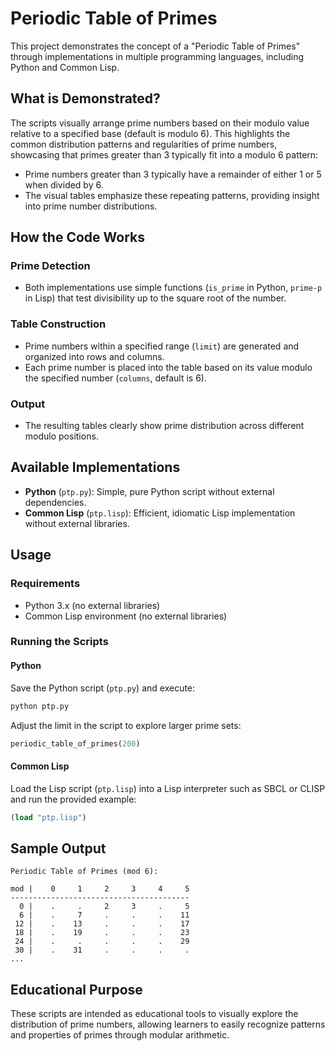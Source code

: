 # Periodic Table of Primes

This project demonstrates the concept of a "Periodic Table of Primes" through implementations in multiple programming languages, including Python and Common Lisp.

## What is Demonstrated?

The scripts visually arrange prime numbers based on their modulo value relative to a specified base (default is modulo 6). This highlights the common distribution patterns and regularities of prime numbers, showcasing that primes greater than 3 typically fit into a modulo 6 pattern:

- Prime numbers greater than 3 typically have a remainder of either 1 or 5 when divided by 6.
- The visual tables emphasize these repeating patterns, providing insight into prime number distributions.

## How the Code Works

### Prime Detection
- Both implementations use simple functions (`is_prime` in Python, `prime-p` in Lisp) that test divisibility up to the square root of the number.

### Table Construction
- Prime numbers within a specified range (`limit`) are generated and organized into rows and columns.
- Each prime number is placed into the table based on its value modulo the specified number (`columns`, default is 6).

### Output
- The resulting tables clearly show prime distribution across different modulo positions.

## Available Implementations
- **Python** (`ptp.py`): Simple, pure Python script without external dependencies.
- **Common Lisp** (`ptp.lisp`): Efficient, idiomatic Lisp implementation without external libraries.

## Usage

### Requirements
- Python 3.x (no external libraries)
- Common Lisp environment (no external libraries)

### Running the Scripts

#### Python

Save the Python script (`ptp.py`) and execute:

```bash
python ptp.py
```

Adjust the limit in the script to explore larger prime sets:

```python
periodic_table_of_primes(200)
```

#### Common Lisp

Load the Lisp script (`ptp.lisp`) into a Lisp interpreter such as SBCL or CLISP and run the provided example:

```lisp
(load "ptp.lisp")
```

## Sample Output

```
Periodic Table of Primes (mod 6):

mod |    0     1     2     3     4     5
----------------------------------------
  0 |    .     .     2     3     .     5
  6 |    .     7     .     .     .    11
 12 |    .    13     .     .     .    17
 18 |    .    19     .     .     .    23
 24 |    .     .     .     .     .    29
 30 |    .    31     .     .     .     .
...
```

## Educational Purpose

These scripts are intended as educational tools to visually explore the distribution of prime numbers, allowing learners to easily recognize patterns and properties of primes through modular arithmetic.

